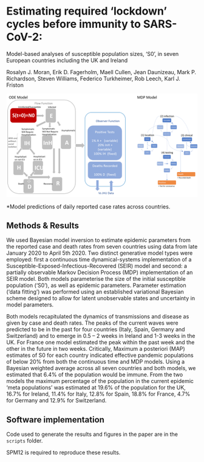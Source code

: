 # Estimating required ‘lockdown’ cycles before immunity to SARS-CoV-2: 
Model-based analyses of susceptible population sizes, ‘S0’, in seven European countries including the UK and Ireland 


Rosalyn J. Moran, Erik D. Fagerholm, Maell Cullen, Jean Daunizeau, Mark P. Richardson, Steven Williams, Federico Turkheimer, Rob Leech, Karl J. Friston


![](ims/Picture1.png)

*Model predictions of daily reported case rates across countries. 


## Methods & Results

We used Bayesian model inversion to estimate epidemic parameters from the reported case and death rates from seven countries using data from late January 2020 to April 5th 2020. Two distinct generative model types were employed: first a continuous time dynamical-systems implementation of a Susceptible-Exposed-Infectious-Recovered (SEIR) model and second: a partially observable Markov Decision Process (MDP) implementation of an SEIR model. Both models parameterise the size of the initial susceptible population (‘S0’), as well as epidemic parameters. Parameter estimation (‘data fitting’) was performed using an established variational Bayesian scheme designed to allow for latent unobservable states and uncertainty in model parameters. 

Both models recapitulated the dynamics of transmissions and disease as given by case and death rates. The peaks of the current waves were predicted to be in the past for four countries (Italy, Spain, Germany and Switzerland) and to emerge in 0.5 – 2 weeks in Ireland and 1-3 weeks in the UK. For France one model estimated the peak within the past week and the other in the future in two weeks. Critically, Maximum a posteriori (MAP) estimates of S0 for each country indicated effective pandemic populations of below 20% from both the continuous time and MDP models.  Using a Bayesian weighted average across all seven countries and both models, we estimated that 6.4% of the population would be immune. From the two models the maximum percentage of the population in the current epidemic ‘meta populations’ was estimated at 19.6% of the population for the UK, 16.7% for Ireland, 11.4% for Italy, 12.8% for Spain, 18.8% for France, 4.7% for Germany and 12.9% for Switzerland.

## Software implementation

Code used to generate the results and figures in the paper are in
the `scripts` folder.

SPM12 is required to reproduce these results.
